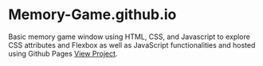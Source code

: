 # Memory-Game.github.io
 Basic memory game window using HTML, CSS, and Javascript to explore CSS attributes and Flexbox as well as JavaScript functionalities and hosted using Github Pages [View Project](https://gitanjali-deka.github.io/Memory-Game.github.io/).
